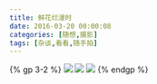 ```yaml
---
title: 鲜花烂漫时
date: 2016-03-20 00:00:08
categories: [随想,摄影]
tags: [杂谈,看看,随手拍]
---
```

{% gp 3-2 %}
![](http://7xrvo9.com1.z0.glb.clouddn.com/0320%2F2016-03-20%2012.19.57%201.jpg)
![](http://7xrvo9.com1.z0.glb.clouddn.com/0320%2F2016-03-20%2012.24.13%201.jpg)
![](http://7xrvo9.com1.z0.glb.clouddn.com/0320%2F2016-03-20%2012.28.55%201.jpg)
{% endgp %}

<!--more-->
